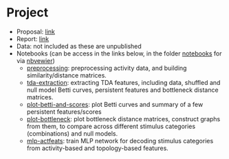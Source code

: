 # Project

- Proposal: [link](https://tuanpham96.github.io/TDA-class-Winter2021/proj/proposal/project-proposal.pdf)
- Report: [link](https://tuanpham96.github.io/TDA-class-Winter2021/proj/report.pdf)
- Data: not included as these are unpublished
- Notebooks (can be access in the links below, in the folder [notebooks](notebooks) for via [nbvewier](https://nbviewer.jupyter.org/github/tuanpham96/TDA-class-Winter2021/tree/main/proj/notebooks/))
  - [preprocessing](notebooks/preprocessing.ipynb): preprocessing activity data, and building similarity/distance matrices.
  - [tda-extraction](notebooks/tda-extraction.ipynb): extracting TDA features, including data, shuffled and null model Betti curves, persistent features and bottleneck distance matrices.
  - [plot-betti-and-scores](notebooks/plot-betti-and-scores.ipynb): plot Betti curves and summary of a few persistent features/scores
  - [plot-bottleneck](notebooks/plot-bottleneck.ipynb): plot bottleneck distance matrices, construct graphs from them, to compare across different stimulus categories (combinations) and null models.
  - [mlp-actfeats](notebooks/mlp-actfeats.ipynb): train MLP network for decoding stimulus categories from activity-based and topology-based features.
